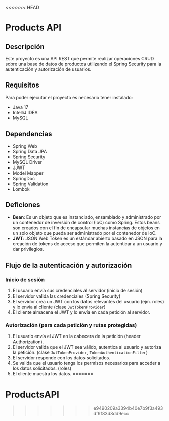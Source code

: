 <<<<<<< HEAD
# Products API
## Descripción
Este proyecto es una API REST que permite realizar operaciones CRUD sobre una base de datos de productos utilizando el Spring Security para la autenticación y autorización de usuarios.

## Requisitos
Para poder ejecutar el proyecto es necesario tener instalado:
- Java 17
- IntelliJ IDEA
- MySQL

## Dependencias
- Spring Web
- Spring Data JPA
- Spring Security
- MySQL Driver
- JJWT
- Model Mapper
- SpringDoc
- Spring Validation
- Lombok

## Deficiones
- **Bean**: Es un objeto que es instanciado, ensamblado y administrado por un contenedor de inversión de control (IoC) como Spring. Estos beans son creados con el fin de encapsular muchas instancias de objetos en un solo objeto que pueda ser administrado por el contenedor de IoC.
- **JWT**: JSON Web Token es un estándar abierto basado en JSON para la creación de tokens de acceso que permiten la autenticar a un usuario y dar privilegios.

## Flujo de la autenticación y autorización
### Inicio de sesión
1. El usuario envía sus credenciales al servidor (inicio de sesión)
2. El servidor valida las credenciales (Spring Security)
3. El servidor crea un JWT con los datos relevantes del usuario (ejm. roles) y lo envía al cliente (clase `JwtTokenProvider`)
4. El cliente almacena el JWT y lo envía en cada petición al servidor.

### Autorización (para cada petición y rutas protegidas)
1. El usuario envía el JWT en la cabecera de la petición (header Authorization).
2. El servidor valida que el JWT sea válido, autentica al usuario y autoriza la petición. (clase `JwtTokenProvider`, `TokenAuthenticationFilter`)
3. El servidor responde con los datos solicitados.
4. Se valida que el usuario tenga los permisos necesarios para acceder a los datos solicitados. (roles)
5. El cliente muestra los datos.
=======
# ProductsAPI
>>>>>>> e9490209a3394b40e7b9f3a493df9f83d8dd9ecc
